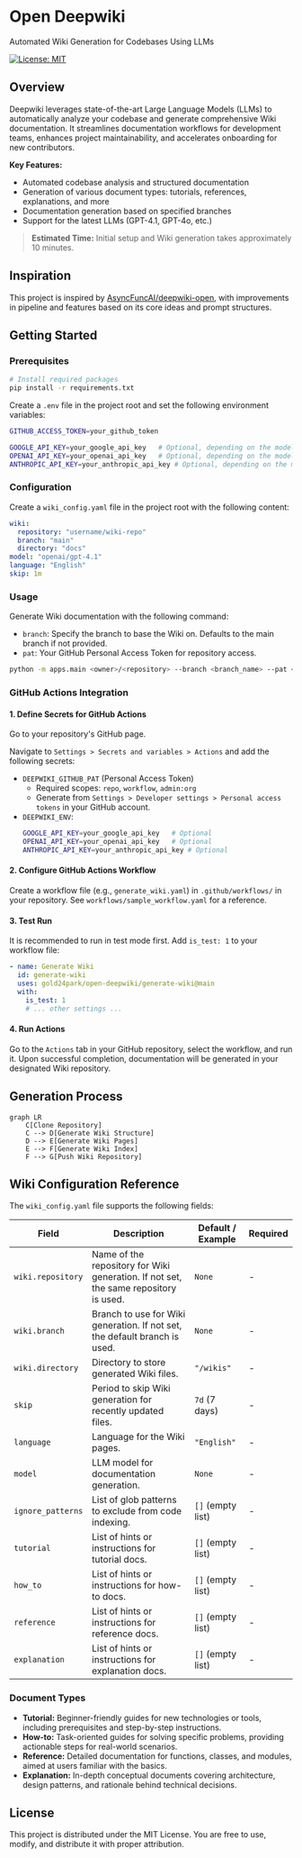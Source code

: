 # Open Deepwiki

Automated Wiki Generation for Codebases Using LLMs

[![License: MIT](https://img.shields.io/badge/License-MIT-yellow.svg)](https://opensource.org/licenses/MIT)

## Overview

Deepwiki leverages state-of-the-art Large Language Models (LLMs) to automatically analyze your codebase and generate comprehensive Wiki documentation. It streamlines documentation workflows for development teams, enhances project maintainability, and accelerates onboarding for new contributors.

**Key Features:**

- Automated codebase analysis and structured documentation
- Generation of various document types: tutorials, references, explanations, and more
- Documentation generation based on specified branches
- Support for the latest LLMs (GPT-4.1, GPT-4o, etc.)

> **Estimated Time:** Initial setup and Wiki generation takes approximately 10 minutes.

## Inspiration

This project is inspired by [AsyncFuncAI/deepwiki-open](https://github.com/AsyncFuncAI/deepwiki-open), with improvements in pipeline and features based on its core ideas and prompt structures.

## Getting Started

### Prerequisites

```bash
# Install required packages
pip install -r requirements.txt
```

Create a `.env` file in the project root and set the following environment variables:

```bash
GITHUB_ACCESS_TOKEN=your_github_token

GOOGLE_API_KEY=your_google_api_key   # Optional, depending on the model
OPENAI_API_KEY=your_openai_api_key   # Optional, depending on the model
ANTHROPIC_API_KEY=your_anthropic_api_key # Optional, depending on the model
```

### Configuration

Create a `wiki_config.yaml` file in the project root with the following content:

```yaml
wiki:
  repository: "username/wiki-repo"
  branch: "main"
  directory: "docs"
model: "openai/gpt-4.1"
language: "English"
skip: 1m
```

### Usage

Generate Wiki documentation with the following command:

- `branch`: Specify the branch to base the Wiki on. Defaults to the main branch if not provided.
- `pat`: Your GitHub Personal Access Token for repository access.

```bash
python -m apps.main <owner>/<repository> --branch <branch_name> --pat <your_github_token>
```

### GitHub Actions Integration

#### 1. Define Secrets for GitHub Actions

Go to your repository's GitHub page.

Navigate to `Settings > Secrets and variables > Actions` and add the following secrets:

- `DEEPWIKI_GITHUB_PAT` (Personal Access Token)
  - Required scopes: `repo`, `workflow`, `admin:org`
  - Generate from `Settings > Developer settings > Personal access tokens` in your GitHub account.
- `DEEPWIKI_ENV`:
  ```bash
  GOOGLE_API_KEY=your_google_api_key   # Optional
  OPENAI_API_KEY=your_openai_api_key   # Optional
  ANTHROPIC_API_KEY=your_anthropic_api_key # Optional
  ```

#### 2. Configure GitHub Actions Workflow

Create a workflow file (e.g., `generate_wiki.yaml`) in `.github/workflows/` in your repository. See `workflows/sample_workflow.yaml` for a reference.

#### 3. Test Run

It is recommended to run in test mode first. Add `is_test: 1` to your workflow file:

```yaml
- name: Generate Wiki
  id: generate-wiki
  uses: gold24park/open-deepwiki/generate-wiki@main
  with:
    is_test: 1
    # ... other settings ...
```

#### 4. Run Actions

Go to the `Actions` tab in your GitHub repository, select the workflow, and run it. Upon successful completion, documentation will be generated in your designated Wiki repository.

## Generation Process

```mermaid
graph LR
    C[Clone Repository]
    C --> D[Generate Wiki Structure]
    D --> E[Generate Wiki Pages]
    E --> F[Generate Wiki Index]
    F --> G[Push Wiki Repository]
```

## Wiki Configuration Reference

The `wiki_config.yaml` file supports the following fields:

| Field             | Description                                                                          | Default / Example | Required |
| ----------------- | ------------------------------------------------------------------------------------ | ----------------- | -------- |
| `wiki.repository` | Name of the repository for Wiki generation. If not set, the same repository is used. | `None`            | -        |
| `wiki.branch`     | Branch to use for Wiki generation. If not set, the default branch is used.           | `None`            | -        |
| `wiki.directory`  | Directory to store generated Wiki files.                                             | `"/wikis"`        | -        |
| `skip`            | Period to skip Wiki generation for recently updated files.                           | `7d` (7 days)     | -        |
| `language`        | Language for the Wiki pages.                                                         | `"English"`       | -        |
| `model`           | LLM model for documentation generation.                                              | `None`            | -        |
| `ignore_patterns` | List of glob patterns to exclude from code indexing.                                 | `[]` (empty list) | -        |
| `tutorial`        | List of hints or instructions for tutorial docs.                                     | `[]` (empty list) | -        |
| `how_to`          | List of hints or instructions for how-to docs.                                       | `[]` (empty list) | -        |
| `reference`       | List of hints or instructions for reference docs.                                    | `[]` (empty list) | -        |
| `explanation`     | List of hints or instructions for explanation docs.                                  | `[]` (empty list) | -        |

### Document Types

- **Tutorial:** Beginner-friendly guides for new technologies or tools, including prerequisites and step-by-step instructions.
- **How-to:** Task-oriented guides for solving specific problems, providing actionable steps for real-world scenarios.
- **Reference:** Detailed documentation for functions, classes, and modules, aimed at users familiar with the basics.
- **Explanation:** In-depth conceptual documents covering architecture, design patterns, and rationale behind technical decisions.

## License

This project is distributed under the MIT License. You are free to use, modify, and distribute it with proper attribution.
